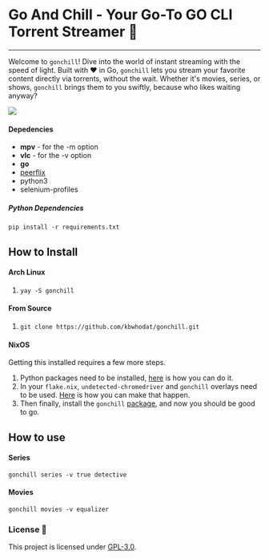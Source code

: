 
# Go And Chill - Your Go-To GO CLI Torrent Streamer 🚀
_________________________________________________________


Welcome to `gonchill`! Dive into the world of instant streaming with the speed of light. Built with ❤️ in Go, `gonchill` lets you stream your favorite content directly via torrents, without the wait. Whether it's movies, series, or shows, `gonchill` brings them to you swiftly, because who likes waiting anyway?

![](images/output.gif)

#### Depedencies
- **mpv** - for the -m option
- **vlc** - for the -v option
- **go**
- [peerflix](https://github.com/mafintosh/peerflix)
- python3
- selenium-profiles

##### Python Dependencies
```python3
pip install -r requirements.txt
```

## How to Install
#### Arch Linux
1. ```yay -S gonchill```

#### From Source
1. ```git clone https://github.com/kbwhodat/gonchill.git```

#### NixOS
Getting this installed requires a few more steps.
1. Python packages need to be installed, [here](https://github.com/kbwhodat/configs/blob/main/nix-config/common/packages/packages.nix#L55-L82) is how you can do it.
2. In your `flake.nix`, `undetected-chromedriver` and `gonchill` overlays need to be used. [Here](https://github.com/kbwhodat/configs/blob/main/nix-config/flake.nix#L23-L36) is how you can make that happen.
3. Then finally, install the `gonchill` [package](https://github.com/kbwhodat/configs/blob/main/nix-config/common/packages/packages.nix#L6), and now you should be good to go.


## How to use
#### Series
```gonchill series -v true detective```

#### Movies
```gonchill movies -v equalizer```

### License 📜
This project is licensed under [GPL-3.0](https://raw.githubusercontent.com/Illumina/licenses/master/gpl-3.0.txt).
